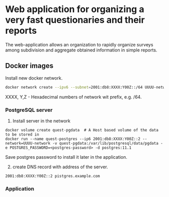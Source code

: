 # Web application for organizing a very fast questionaries and their reports

The web-application allows an organization to rapidly organize surveys among subdivision and aggregate obtained information in simple reports.

## Docker images

Install new docker network.

```bash
docker network create --ipv6 --subnet=2001:db8:XXXX:Y00Z::/64 UUUU-network
```
XXXX, Y,Z - Hexadecimal numbers of network wit prefix, e.g. /64.

### PostgreSQL server

1. Install server in the network
```shell
docker volume create quest-pgdata  # A Host based volume of the data to be stored in
docker run --name quest-postgres --ip6 2001:db8:XXXX:Y00Z::2 --network=UUUU-network -v quest-pgdata:/var/lib/postgresql/data/pgdata -e POSTGRES_PASSWORD=<postgres-password> -d postgres:11.1
```

Save postgres password to install it later in the application.

2. create DNS record with address of the server.
```text
2001:db8:XXXX:Y00Z::2 pistgres.example.com
```

### Application
```sell
```

